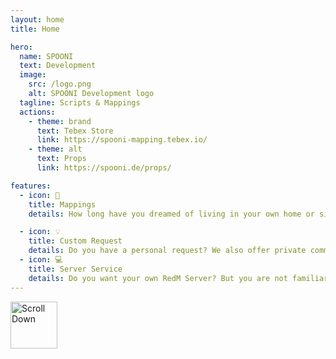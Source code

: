 ```yaml
---
layout: home
title: Home

hero:
  name: SPOONI
  text: Development
  image:
    src: /logo.png
    alt: SPOONI Development logo
  tagline: Scripts & Mappings
  actions:
    - theme: brand
      text: Tebex Store
      link: https://spooni-mapping.tebex.io/
    - theme: alt
      text: Props
      link: https://spooni.de/props/

features:
  - icon: 🗿
    title: Mappings
    details: How long have you dreamed of living in your own home or simply benefiting from the city's most important properties? With great attention to detail and authenticity, we offer excellent mappings. Our goal is to give you a new perspective on your favorite places and integrate them seamlessly into your roleplay.

  - icon: 💡
    title: Custom Request
    details: Do you have a personal request? We also offer private commissions. Whether it's a script, mapping or placeable props - anything is possible. With specific ideas from you and our understanding of authenticity and good role-playing, we can help you fulfill your wish and put a smile on your face.
  - icon: 💻
    title: Server Service 
    details: Do you want your own RedM Server? But you are not familiar with the technology or have problems setting it up? No problem! Get in touch with us on our Discord. Our expert developers can help you with everything from advice to setting up and troubleshooting your project.
---
```


<div class="center-arrow">
  <a href="#sponsors" style="text-decoration: none;">
    <img src="/arrow.png" alt="Scroll Down" style="width: 75px; height: 75px;" />
  </a>
</div>

<script setup>
import {
  VPTeamPage,
  VPTeamPageTitle,
  VPTeamMembers,
  VPTeamPageSection
} from 'vitepress/theme'

const sponsors = [
  {
    avatar: 'https://cdn.discordapp.com/icons/1080957020796096664/27692dfcbf10cf409412f4c213eda4cf.webp?size=128',
    name: 'n-core',
    title: 'RDR2 Roleplay',
    links: [
        { icon: 'discord', link: 'https://discord.gg/3Kbjdu5cFZ' },
    ]
  },
  {
    avatar: 'https://cdn.discordapp.com/icons/1070353246121623594/81697cd7f6bb599fc56897df53134696.webp?size=128',
    name: 'The Last Days',
    title: 'RDR2 Survial Roleplay',
    links: [
        { icon: 'discord', link: 'https://discord.gg/the-last-days-1070353246121623594' },
    ]
  },
  {
    avatar: 'https://cdn.discordapp.com/icons/1153427642297614398/a_deec25fe81c88ac8d5cd8e58539da396.webp?size=128',
    name: 'American Dreams',
    title: 'RDR2 Roleplay',
    links: [
        { icon: 'discord', link: 'https://discord.gg/eck4zVn3Zm' },
    ]
  },
  {
    avatar: 'https://cdn.discordapp.com/icons/1262666167089369119/705dbb0c48c53ddd8c824649b6d0a662.webp?size=128',
    name: 'Babylon 1918',
    title: 'RDR2 Roleplay',
    links: [
        { icon: 'discord', link: 'https://discord.gg/UKDZ5euhd5' },
    ]
  },
  {
    avatar: 'https://cdn.discordapp.com/icons/1052829950119530547/73dbc607b1932d82bb654668938ff6cd.webp?size=128',
    name: 'Last Hope RP',
    title: 'RDR2 Roleplay',
    links: [
        { icon: 'discord', link: 'https://discord.gg/7n3wf96RpZ' },
    ]
  },
  {
    avatar: 'https://cdn.discordapp.com/icons/1143862512937336933/99dec736bccbd1b0902d8f613eec5075.webp?size=128',
    name: 'Golden Plains',
    title: 'RDR2 Roleplay',
    links: [
        { icon: 'discord', link: 'https://discord.gg/MFnB9BDcYP' },
    ]
  },
  {
    avatar: 'https://cdn.discordapp.com/icons/1251628443104448714/ec83d24a2a9c877580bb8aba3aa68a46.webp?size=128',
    name: 'WILD CREEK RP',
    title: 'RDR2 Roleplay',
    links: [
        { icon: 'discord', link: 'https://discord.gg/nyvjmTruJS' },
    ]
  },
  {
    avatar: 'https://cdn.discordapp.com/icons/1225905970035822734/3ac67d6e5c9511f452016648ee37f136.webp?size=128',
    name: 'Bluestone Falls',
    title: 'RDR2 Roleplay',
    links: [
        { icon: 'discord', link: 'https://discord.gg/6j83qWXEXm' },
    ]
  },
  {
    avatar: 'https://cdn.discordapp.com/icons/939204524466393149/dafafab983a9061e4bc87a1dd263e188.webp?size=128',
    name: 'Misty Mountain',
    title: 'RDR2 Roleplay',
    links: [
        { icon: 'discord', link: 'https://discord.gg/8Azu5NGUGn' },
    ]
  },
  {
      avatar: 'https://cdn.discordapp.com/icons/1217371173319348266/0df2419df7f5254804ee49f9db062dd5.webp?size=128',
    name: 'The Golden Age',
    title: 'RDR2 Roleplay',
    links: [
        { icon: 'discord', link: 'https://discord.gg/BWMmAErXKu' },
    ]
  },
]
</script>

<VPTeamPage id="sponsors">
  <VPTeamPageTitle>
    <template #title>Sponsored projects</template>
  </VPTeamPageTitle>
  <VPTeamMembers size="small" :members="sponsors" />
</VPTeamPage>